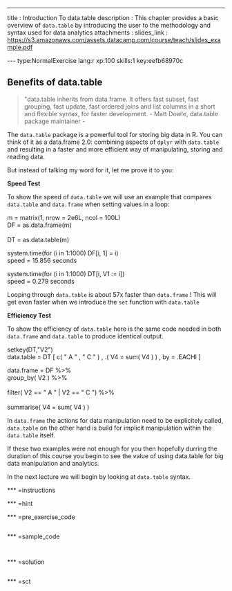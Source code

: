 ---
title       : Introduction To data.table
description : This chapter provides a basic overview of `data.table` by introducing the user to the methodology and syntax used for data analytics
attachments :
  slides_link : https://s3.amazonaws.com/assets.datacamp.com/course/teach/slides_example.pdf

--- type:NormalExercise lang:r xp:100 skills:1 key:eefb68970c
## Benefits of data.table

> "data.table inherits from data.frame. It offers fast subset, fast grouping, fast update, fast ordered joins and list columns in a short and flexible syntax, for faster development.
    - Matt Dowle, data.table package maintainer                                                                                                                  - 

The `data.table` package is a powerful tool for storing big data in R. You can think of it as a data.frame 2.0: combining aspects of `dplyr` with `data.table` and resulting in a faster and more efficient way of manipulating, storing and reading data. 

But instead of talking my word for it, let me prove it to you:

**Speed Test**

To show the speed of `data.table` we will use an example that compares `data.table` and `data.frame` when setting values in a loop:

m = matrix(1, nrow = 2e6L, ncol = 100L)
<br> DF = as.data.frame(m) </br>
<br> DT = as.data.table(m) </br>   

system.time(for (i in 1:1000) DF[i, 1] = i)
<br> speed = 15.856 seconds </br>

system.time(for (i in 1:1000) DT[i, V1 := i])
<br>speed = 0.279 seconds </br>

Looping through `data.table` is about 57x faster than `data.frame` ! This will get even faster when we introduce the `set` function with `data.table` 

**Efficiency Test**

To show the efficiency of `data.table` here is the same code needed in both `data.frame` and `data.table` to produce identical output.

setkey(DT,"V2")
<br> data.table = DT [ c( " A " , " C " ) , .( V4 = sum( V4 ) ) , by = .EACHI ]</br>

data.frame = DF %>% 
       <br> group_by( V2 ) %>% </br>
        <br> filter( V2 == " A " | V2 == " C ") %>% </br>
        <br> summarise( V4 = sum( V4 ) ) </br>

In `data.frame` the actions for data manipulation need to be explicitely called, `data.table` on the other hand is build for implicit manipulation within the `data.table` itself.


If these two examples were not enough for you then hopefully durring the duration of this course you begin to see the value of using data.table for big data manipulation and analytics.

In the next lecture we will begin by looking at `data.table` syntax. 

*** =instructions

*** =hint


*** =pre_exercise_code
```{r}

```

*** =sample_code
```{r}


```

*** =solution
```{r}

```

*** =sct
```{r}
```